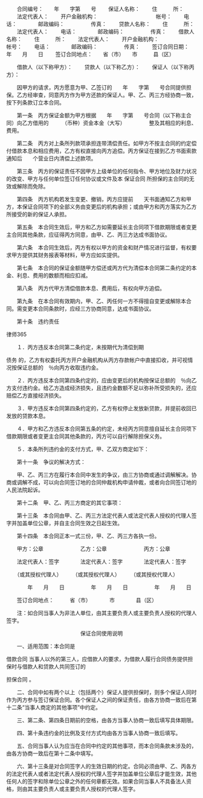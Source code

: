 
 　　合同编号：　　年　　字第　　号 
 　　保证人名称： 
 　　住　　　所： 
 　　法定代表人： 
 　　开户金融机构：　　　　　　　　　　　帐号： 
 　　电话：　　　　邮政编码：　　　　　传真： 
 　　贷款人名称： 
 　　住　　　所： 
 　　法定代表人： 
 　　电话：　　　　邮政编码：　　　　　传真： 
 　　借款人名称： 
 　　住　　　所： 
 　　法定代表人： 
 　　开户金融机构：　　　　　　　　　　　帐号： 
 　　电话：　　　　邮政编码：　　　　　传真： 
 　　签订合同日期：　　年　　月　　日 
 　　签订合同地点：　　省（市）　　市　　　县（区） 
 
 　　借款人（以下称甲方）： 
 　　贷款人（以下称乙方）： 
 　　保证人（以下称丙方）： 
 
 　　因甲方的请求，丙方愿意为甲、乙签订的　　年　　字第　　号合同提供担保。乙方经审查，同意丙方作为甲方还款的保证人。甲、乙、丙三方经协商一致，按下列条款订立本合同。 
 
 　　第一条　丙方保证金额为甲方根据　　年　　字第　　号合同（以下称主合同）向乙方借用的　　　（币种）资金本金（大写）　　　　　整及其相应的利息、费用。 
 
 　　第二条　丙方对上条所列款项承担连带清偿责任。如甲方不按主合同的约定偿 
 付借款本息和相应费用，乙方有权直接向丙方追偿。丙方保证在接到乙方书面索款 
 通知后　　个营业日内清偿上述款项。 
 
 　　第三条　丙方的保证责任不因甲方上级单位的任何指令、甲方地位及财力状况的改变、甲方与任何单位签订任何协议或文件及本
保证合同
所担保的主合同的无效或解除而免除。 
 
 　　第四条　丙方机构若发生变更、撤销，丙方应提前　　天书面通知乙方和甲方，本保证合同项下的全部义务由变更后的机构承担；或由甲方和丙方落实为乙方所接受的新的保证人承担。 
 
 　　第五条　本合同生效后，甲方和乙方如需要延长主合同项下借款期限或者变更主合同其他条款，应征得丙方同意，由甲、乙、丙三方达成书面协议。 
 
 　　第六条　本合同生效后，丙方有权以甲方的资金和财产情况进行监督，有权要求甲方提供其财务报表等材料，甲方应如实提供。 
 
 　　第七条　本合同的保证金额随甲方偿还或丙方代为清偿本合同第二条约定的本金、利息、费用的数额而相应扣减。 
 
 　　第八条　丙方代甲方清偿借款本息、费用后，有权向甲方追偿。 
 
 　　第九条　在本合同有效期内，甲、乙、丙任何一方不得擅自变更或解除本合同。需变更本合同条款时，应经三方协商同意，达成书面协议。 
 
 　　第十条　违约责任 
 




 
律师365






 　　１．丙方违反本合同第二条约定，未按期代为清偿到期

债务
的，乙方有权委托丙方开户金融机构从丙方存款帐户中直接扣收，并可视情况按保证总额的　％向丙方收取违约金。 

 

 　　２．丙方违反本合同第四条约定的，应由变更后的机构按保证总额的　％向乙方支付违约金。给乙方造成经济损失，且违约金数额不足以弥补所受损失的，还应赔偿乙方直接经济损失。 

 

 　　３．甲方违反本合同第四条约定的，乙方有权停止发放新贷款，并提前收回已发放的贷款本息。 

 

 　　４．甲方和乙方违反本合同第五条的约定，未经丙方同意擅自延长主合同项下借款期限或者变更主合同其他条款的，丙方可以自行解除担保义务。 

 

 　　５．本条所列违约金的支付方式，甲、乙双方商定如下： 

 

 　　第十一条　争议的解决方式： 

 

 　　甲、乙、丙三方在履行本合同中发生的争议，由三方协商或通过调解解决。协商或调解不成，可以向合同签订地的合同仲裁机构申请仲裁，或者向合同签订地的人民法院起诉。 

 

 　　第十二条　甲、乙、丙三方商定的其它事项： 

 

 　　第十三条　本合同由甲、乙、丙三方法定代表人或法定代表人授权的代理人签字并加盖单位公章，并自主合同生效之日起生效。 

 

 　　第十四条　本合同正本一式三份，甲、乙、丙三方各执一份。 

 

 　　甲方：公章　　　　　　　乙方：公章　　　　　　　丙方：公章 

 　　法定代表人：签字　　　　法定代表人：签字　　　　法定代表人：签字 

 　　（或其授权代理人）　　　（或其授权代理人）　　　（或其授权代理人） 

 　　　　年　　月　　日　　　　　年　　月　　日　　　　　年　　月　　日 

 　　签订合同地点：　　　省（市）　　　　市　　　　县（区） 

 

 　　注：如合同当事人为非法人单位，由其主要负责人或主要负责人授权的代理人签字。 

 

 　　　　　　　　　　　　　　保证合同使用说明 

 

 　　一、适用范围：本合同是

借款合同
当事人以外的第三人，应借款人的要求，为借款人履行合同债务提供担保时与借款人和贷款人共同签订的

担保合同
。 

 

 　　二、合同中如有两个以上（包括两个）保证人提供担保时，则多个保证人同时作为丙方参与签订保证合同。各个保证人之间的保证责任，由各方协商一致后在第十二条“当事人商定的其他事项”中约定。 

 

 　　三、第二条、第四条日期前的空格，由各方当事人协商一致后填写具体期限。 

 

 　　四、第十条违约金的比例及支付方式均由各方当事人协商一致后填写。 

 

 　　五、合同当事人认为应当在合同中约定的其他事项，而本合同条款未涉及的，由各方协商一致后在第十二条中填写。 

 

 　　六、第十三条是对合同签字人的生效日期的约定。合同必须由甲、乙、丙各方的法定代表人或者法定代表人授权的代理人签字并加盖单位公章后才能生效，其他任何人的签字和除单位公章之外的任何章都无效。如果合同当事人不具备法人资格，则由其主要负责人或主要负责人授权的代理人签字。

 


 

 
 
 
 
 
  


  
 

  


  


  
 
 
 
 

